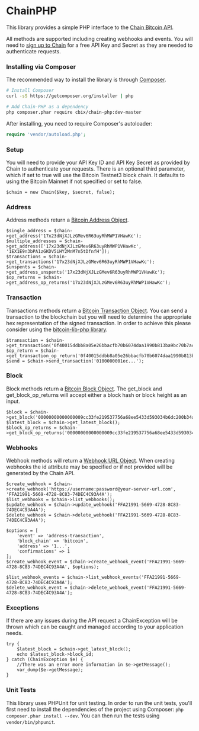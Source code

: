 ChainPHP
========

This library provides a simple PHP interface to the [Chain Bitcoin API](https://chain.com/).

All methods are supported including creating webhooks and events. You will need to [sign up to Chain](https://chain.com/) for a free API Key and Secret as they are needed to authenticate requests.

### Installing via Composer

The recommended way to install the library is through [Composer](http://getcomposer.org).

```bash
# Install Composer
curl -sS https://getcomposer.org/installer | php

# Add Chain-PHP as a dependency
php composer.phar require cbix/chain-php:dev-master
```

After installing, you need to require Composer's autoloader:

```php
require 'vendor/autoload.php';
```

### Setup

You will need to provide your API Key ID and API Key Secret as provided by Chain to authenticate your requests. There is an optional third parameter, which if set to true will use the Bitcoin Testnet3 block chain.
It defaults to using the Bitcoin Mainnet if not specified or set to false.

    $chain = new Chain($key, $secret, false);

### Address

Address methods return a [Bitcoin Address Object](https://chain.com/docs#bitcoin-address-transactions).

    $single_address = $chain->get_address('17x23dNjXJLzGMev6R63uyRhMWP1VHawKc');
    $multiple_addresses = $chain->get_address(['17x23dNjXJLzGMev6R63uyRhMWP1VHawKc', '1EX1E9n3bPA1zGKDV5iHY2MnM7n5tDfnfH']);
    $transactions = $chain->get_transactions('17x23dNjXJLzGMev6R63uyRhMWP1VHawKc');
    $unspents = $chain->get_address_unspents('17x23dNjXJLzGMev6R63uyRhMWP1VHawKc');
    $op_returns = $chain->get_address_op_returns('17x23dNjXJLzGMev6R63uyRhMWP1VHawKc');

### Transaction

Transactions methods return a [Bitcoin Transaction Object](https://chain.com/docs#bitcoin-address-transactions).
You can send a transaction to the blockchain but you will need to determine the appropriate hex representation of the signed transaction.
In order to achieve this please consider using the [bitcoin-lib-php library](https://github.com/Bit-Wasp/bitcoin-lib-php).

    $transaction = $chain->get_transaction('0f40015ddbb8a05e26bbacfb70b6074daa1990b813ba9bc70b7ac5b0b6ee2c45');
    $op_return = $chain->get_transaction_op_return('0f40015ddbb8a05e26bbacfb70b6074daa1990b813ba9bc70b7ac5b0b6ee2c45');
    $send = $chain->send_transaction('0100000001ec...');

### Block

Block methods return a [Bitcoin Block Object](https://github.com/Bit-Wasp/bitcoin-lib-php). The get_block and get_block_op_returns will
accept either a block hash or block height as an input.

    $block = $chain->get_block('00000000000000009cc33fe219537756a68ee5433d593034b6dc200b34aa35fa');
    $latest_block = $chain->get_latest_block();
    $block_op_returns = $chain->get_block_op_returns('00000000000000009cc33fe219537756a68ee5433d593034b6dc200b34aa35fa');

### Webhooks

Webhook methods will return a [Webhook URL Object](https://chain.com/docs#object-webhooks). When creating webhooks the id attribute may be specified or if not provided
will be generated by the Chain API.

    $create_webhook = $chain->create_webhook('https://username:password@your-server-url.com', 'FFA21991-5669-4728-8C83-74DEC4C93A4A');
    $list_webhooks = $chain->list_webhooks();
    $update_webhook = $chain->update_webhook('FFA21991-5669-4728-8C83-74DEC4C93A4A');
    $delete_webhook = $chain->delete_webhook('FFA21991-5669-4728-8C83-74DEC4C93A4A');

    $options = [
        'event' => 'address-transaction',
        'block_chain' => 'bitcoin',
        'address' => '1...',
        'confirmations' => 1
    ];
    $create_webhook_event = $chain->create_webhook_event('FFA21991-5669-4728-8C83-74DEC4C93A4A', $options);

    $list_webhook_events = $chain->list_webhook_events('FFA21991-5669-4728-8C83-74DEC4C93A4A');
    $delete_webhook_event = $chain->delete_webhook_event('FFA21991-5669-4728-8C83-74DEC4C93A4A');

### Exceptions

If there are any issues during the API request a ChainException will be thrown which can be caught
and managed according to your application needs.

    try {
        $latest_block = $chain->get_latest_block();
        echo $latest_block->block_id;
    } catch (ChainException $e) {
        //There was an error more information in $e->getMessage();
        var_dump($e->getMessage);
    }

### Unit Tests

This library uses PHPUnit for unit testing. In order to run the unit tests, you'll first need
to install the dependencies of the project using Composer: `php composer.phar install --dev`.
You can then run the tests using `vendor/bin/phpunit`.